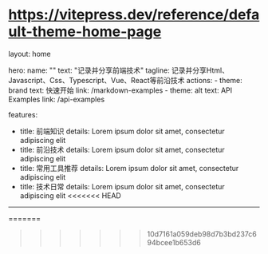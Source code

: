 # https://vitepress.dev/reference/default-theme-home-page
layout: home

hero:
  name: ""
  text: "记录并分享前端技术"
  tagline: 记录并分享Html、Javascript、Css、Typescript、Vue、React等前沿技术
  actions:
    - theme: brand
      text: 快速开始
      link: /markdown-examples
    - theme: alt
      text: API Examples
      link: /api-examples

features:
  - title: 前端知识
    details: Lorem ipsum dolor sit amet, consectetur adipiscing elit
  - title: 前沿技术
    details: Lorem ipsum dolor sit amet, consectetur adipiscing elit
  - title: 常用工具推荐
    details: Lorem ipsum dolor sit amet, consectetur adipiscing elit
  - title: 技术日常
    details: Lorem ipsum dolor sit amet, consectetur adipiscing elit
<<<<<<< HEAD
---
=======
>>>>>>> 10d7161a059deb98d7b3bd237c694bcee1b653d6
